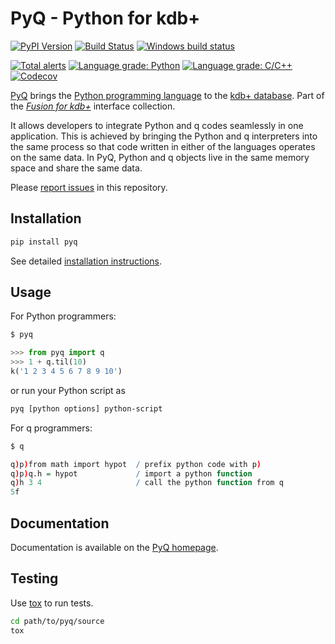 # PyQ - Python for kdb+

[![PyPI Version](https://img.shields.io/pypi/v/pyq.svg)](https://pypi.python.org/pypi/pyq)
[![Build Status](https://travis-ci.org/KxSystems/pyq.svg?branch=master)](https://travis-ci.org/KxSystems/pyq)
[![Windows build status](https://ci.appveyor.com/api/projects/status/ejiwxrll523smdca?svg=true)](https://ci.appveyor.com/project/abalkin/pyq)

[![Total alerts](https://img.shields.io/lgtm/alerts/g/KxSystems/pyq.svg?logo=lgtm&logoWidth=18)](https://lgtm.com/projects/g/KxSystems/pyq/alerts/)
[![Language grade: Python](https://img.shields.io/lgtm/grade/python/g/KxSystems/pyq.svg?logo=lgtm&logoWidth=18)](https://lgtm.com/projects/g/KxSystems/pyq/context:python)
[![Language grade: C/C++](https://img.shields.io/lgtm/grade/cpp/g/KxSystems/pyq.svg?logo=lgtm&logoWidth=18)](https://lgtm.com/projects/g/KxSystems/pyq/context:cpp)
[![Codecov](https://codecov.io/gh/KxSystems/pyq/branch/master/graph/badge.svg)](https://codecov.io/gh/KxSystems/pyq)

[PyQ][2] brings the [Python programming language][4] to the [kdb+ database][5].
Part of the [_Fusion for kdb+_][6] interface collection.

It allows developers to integrate Python and q codes seamlessly in one application.
This is achieved by bringing the Python and q interpreters into the same process so that code written in either of the languages operates on the same data.
In PyQ, Python and q objects live in the same memory space and share the same
data.

Please [report issues][7] in this repository.


## Installation

```bash
pip install pyq
```

See detailed [installation instructions][1].

## Usage

For Python programmers:

```bash
$ pyq
```
```python
>>> from pyq import q
>>> 1 + q.til(10)
k('1 2 3 4 5 6 7 8 9 10')
```

or run your Python script as

```bash
pyq [python options] python-script
```

For q programmers:

```bash
$ q
```
```q
q)p)from math import hypot  / prefix python code with p)
q)p)q.h = hypot             / import a python function
q)h 3 4                     / call the python function from q
5f
```

## Documentation

Documentation is available on the [PyQ homepage][2].

## Testing

Use [tox][3] to run tests.

```bash
cd path/to/pyq/source
tox
```

[1]: https://code.kx.com/v2/interfaces/pyq/install/
[2]: https://code.kx.com/v2/interfaces/pyq
[3]: https://tox.readthedocs.io/en/latest
[4]: https://www.python.org/about
[5]: https://kx.com
[6]: https://code.kx.com/v2/interfaces/fusion/
[7]: https://github.com/KxSystems/pyq/issues
